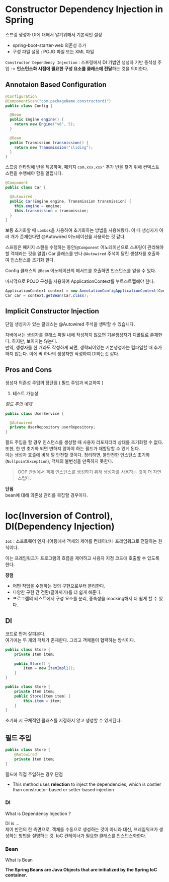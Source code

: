 # Constructor Dependency Injection in Spring

스프링 생성자 DI에 대해서 알기위해서 기본적인 설정

- spring-boot-starter-web 의존성 추가
- 구성 파일 설정 : POJO 파일 또는 XML 파일

`Constructor Dependency Injection` : 스프링에서 DI 기법인 생성자 기반 종석성 주입 -> **인스턴스화 시점에 필요한 구성 요소를 클래스에 전달**하는 것을 의미한다.


## Annotaion Based Configuration

```java
@Configuration
@ComponentScan("com.packageName.constructordi")
public class Config {

  @Bean
  public Engine engine() {
    return new Engine("v8", 5);
  }

  @Bean 
  public Trasmission transmission() {
    return new Transmission("sliding");
  }
}
```

스프링 런타임에 빈을 제공하며, 패키지 `com.xxx.xxx"` 추가 빈을 찾기 위해 컨텍스트 스캔을 수행해야 함을 알립니다.

```java
@Component
public class Car {

  @Autowired
  public Car(Engine engine, Transmission transmission) {
    this.engine = engine;
    this.transmission = transmission;
  }
}
```

보통 초기화할 때 `Lombok`을 사용하여 초기화하는 방법을 사용해왔다. 이 때 생성자가 여러 개가 존재한다면 @Autowired 어노테이션을 사용하는 것 같다.

스프링은 패키지 스캔을 수행하는 동안(`@Component` 어노테이션으로 스프링이 관리해야할 객체라는 것을 알림) Car 클래스를 만나 `@Autowired` 주석이 달린 생성자를 호출하여 인스턴스를 초기화 한다.

Config 클래스의 `@Bean` 어노테이션의 메서드를 호출하면 인스턴스를 얻을 수 있다.

마지막으로 POJO 구성을 사용하여 ApplicationContext를 부트스트랩해야 한다.

```java
ApplicationContext context = new AnnotationConfigApplicationContext(Config.class);
Car car = context.getBean(Car.class);
```

## Implicit Constructor Injection
단일 생성자가 있는 클래스는 @Autowired 주석을 생략할 수 있습니다. 

자바에서는 생성자를 클래스 파일 내에 작성하지 않으면 기본생성자가 디폴트로 존재한다. 하지만, 보이지는 않는다.    
만약, 생성자를 한 개라도 작성하게 되면, 생략되어있는 기본생성자는 컴파일할 때 추가하지 않는다. 이에 딱 하나의 생성자만 작성하여 DI하는것 같다.

## Pros and Cons
생성자 의존성 주입의 장단점 ( 필드 주입과 비교하여 )

1. 테스트 가능성

*필드 주입 예제*
```java
public class UserService {

  @Autowired
  private UserRepository userRepository;
}
```

필드 주입을 할 경우 인스턴스를 생성할 때 사용자 리포지터리 상태를 초기화할 수 없다. 또한, 한 번 초기화 되면 변하지 않아야 하는 필드가 재할당할 수 있게 된다.   
이는 생성자 호출에 비해 덜 안전할 것이다. 정리하면, 불안전한 인스턴스 초기화(`NullpointException`), 객체의 불변성을 만족하지 못한다.

> OOP 관점에서 객체 인스턴스를 생성하기 위해 생성자를 사용하는 것이 더 자연스럽다.

**단점**   
bean에 대해 의존성 관리를 복잡할 경우이다. 

# Ioc(Inversion of Control), DI(Dependency Injection)
`IoC` : 소프트웨어 엔지니어링에서 객체의 제어를 컨테이너나 프레임워크로 전달하는 원칙이다. 

이는 프레임워크가 프로그램의 흐름을 제어하고 사용자 지정 코드에 호출할 수 있도록 한다. 

**장점**
- 어떤 작업을 수행하는 것의 구현으로부터 분리한다.
- 다양한 구현 간 전환(갈아끼기)를 더 쉽게 해준다.
- 프로그램의 테스트에서 구성 요소를 분리, 종속성을 mocking해서 더 쉽게 할 수 있다.

## DI
코드로 먼저 살펴본다.   
여기에는 두 개의 객체가 존재한다. 그리고 객체들이 협력하는 방식이다. 
```java
public class Store {
    private Item item;
 
    public Store() {
        item = new ItemImpl1();    
    }
}

public class Store {
    private Item item;
    public Store(Item item) {
        this.item = item;
    }
}
```

초기화 시 구체적인 클래스를 지정하지 않고 생성할 수 있게된다.

## 필드 주입
```java
public class Store {
    @Autowired
    private Item item; 
}
```

필드에 직접 주입하는 경우 단점
- This method uses **relection** to inject the dependencies, which is costier than constructor-based or setter-based injection

### DI
What is Dependency Injection ?

DI is ...   
제어 반전의 한 측면으로, 객체를 수동으로 생성하는 것이 아니라 대신, 프레임워크가 생성하는 방법을 설명하는 것. IoC 컨테이너가 필요한 클래스를 인스턴스화한다.

### Bean
What is Bean

**The Spring Beans are Java Objects that are initialized by the Spring IoC container.**

